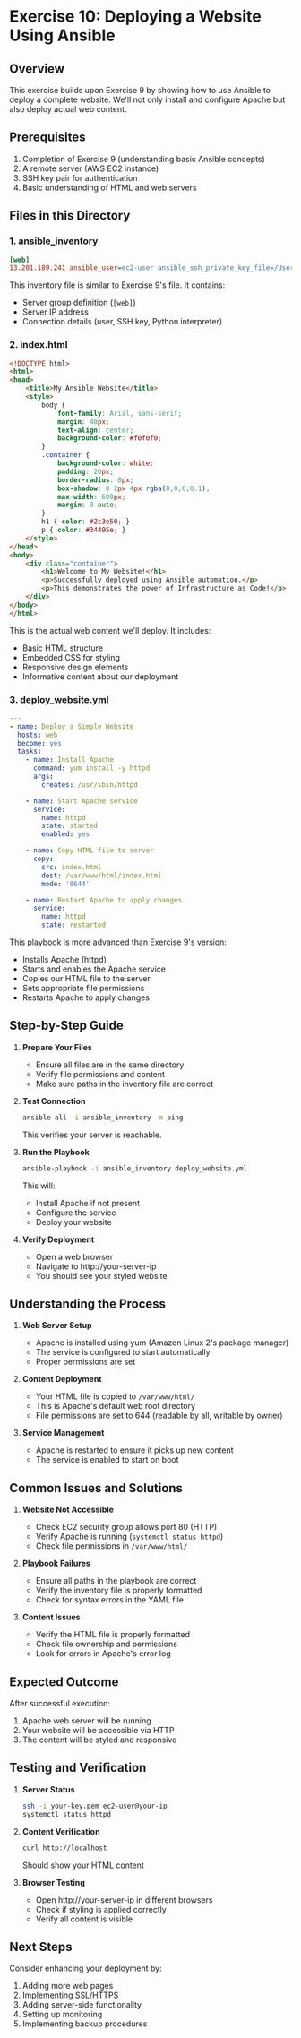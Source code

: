 # Exercise 10: Deploying a Website Using Ansible

## Overview
This exercise builds upon Exercise 9 by showing how to use Ansible to deploy a complete website. We'll not only install and configure Apache but also deploy actual web content.

## Prerequisites
1. Completion of Exercise 9 (understanding basic Ansible concepts)
2. A remote server (AWS EC2 instance)
3. SSH key pair for authentication
4. Basic understanding of HTML and web servers

## Files in this Directory

### 1. ansible_inventory
```ini
[web]
13.201.189.241 ansible_user=ec2-user ansible_ssh_private_key_file=/Users/achal/Downloads/ex9.pem ansible_python_interpreter=/usr/bin/python3.8
```

This inventory file is similar to Exercise 9's file. It contains:
- Server group definition (`[web]`)
- Server IP address
- Connection details (user, SSH key, Python interpreter)

### 2. index.html
```html
<!DOCTYPE html>
<html>
<head>
    <title>My Ansible Website</title>
    <style>
        body {
            font-family: Arial, sans-serif;
            margin: 40px;
            text-align: center;
            background-color: #f0f0f0;
        }
        .container {
            background-color: white;
            padding: 20px;
            border-radius: 8px;
            box-shadow: 0 2px 4px rgba(0,0,0,0.1);
            max-width: 600px;
            margin: 0 auto;
        }
        h1 { color: #2c3e50; }
        p { color: #34495e; }
    </style>
</head>
<body>
    <div class="container">
        <h1>Welcome to My Website!</h1>
        <p>Successfully deployed using Ansible automation.</p>
        <p>This demonstrates the power of Infrastructure as Code!</p>
    </div>
</body>
</html>
```

This is the actual web content we'll deploy. It includes:
- Basic HTML structure
- Embedded CSS for styling
- Responsive design elements
- Informative content about our deployment

### 3. deploy_website.yml
```yaml
---
- name: Deploy a Simple Website
  hosts: web
  become: yes
  tasks:
    - name: Install Apache
      command: yum install -y httpd
      args:
        creates: /usr/sbin/httpd

    - name: Start Apache service
      service:
        name: httpd
        state: started
        enabled: yes

    - name: Copy HTML file to server
      copy:
        src: index.html
        dest: /var/www/html/index.html
        mode: '0644'

    - name: Restart Apache to apply changes
      service:
        name: httpd
        state: restarted
```

This playbook is more advanced than Exercise 9's version:
- Installs Apache (httpd)
- Starts and enables the Apache service
- Copies our HTML file to the server
- Sets appropriate file permissions
- Restarts Apache to apply changes

## Step-by-Step Guide

1. **Prepare Your Files**
   - Ensure all files are in the same directory
   - Verify file permissions and content
   - Make sure paths in the inventory file are correct

2. **Test Connection**
   ```bash
   ansible all -i ansible_inventory -m ping
   ```
   This verifies your server is reachable.

3. **Run the Playbook**
   ```bash
   ansible-playbook -i ansible_inventory deploy_website.yml
   ```
   This will:
   - Install Apache if not present
   - Configure the service
   - Deploy your website

4. **Verify Deployment**
   - Open a web browser
   - Navigate to http://your-server-ip
   - You should see your styled website

## Understanding the Process

1. **Web Server Setup**
   - Apache is installed using yum (Amazon Linux 2's package manager)
   - The service is configured to start automatically
   - Proper permissions are set

2. **Content Deployment**
   - Your HTML file is copied to `/var/www/html/`
   - This is Apache's default web root directory
   - File permissions are set to 644 (readable by all, writable by owner)

3. **Service Management**
   - Apache is restarted to ensure it picks up new content
   - The service is enabled to start on boot

## Common Issues and Solutions

1. **Website Not Accessible**
   - Check EC2 security group allows port 80 (HTTP)
   - Verify Apache is running (`systemctl status httpd`)
   - Check file permissions in `/var/www/html/`

2. **Playbook Failures**
   - Ensure all paths in the playbook are correct
   - Verify the inventory file is properly formatted
   - Check for syntax errors in the YAML file

3. **Content Issues**
   - Verify the HTML file is properly formatted
   - Check file ownership and permissions
   - Look for errors in Apache's error log

## Expected Outcome
After successful execution:
1. Apache web server will be running
2. Your website will be accessible via HTTP
3. The content will be styled and responsive

## Testing and Verification
1. **Server Status**
   ```bash
   ssh -i your-key.pem ec2-user@your-ip
   systemctl status httpd
   ```

2. **Content Verification**
   ```bash
   curl http://localhost
   ```
   Should show your HTML content

3. **Browser Testing**
   - Open http://your-server-ip in different browsers
   - Check if styling is applied correctly
   - Verify all content is visible

## Next Steps
Consider enhancing your deployment by:
1. Adding more web pages
2. Implementing SSL/HTTPS
3. Adding server-side functionality
4. Setting up monitoring
5. Implementing backup procedures

